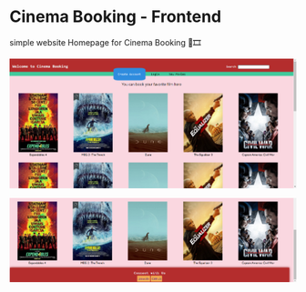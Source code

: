 # Cinema Booking - Frontend

simple website Homepage for Cinema Booking 🎥🎞️

![alt text](image.png)

![alt text](image-1.png)
